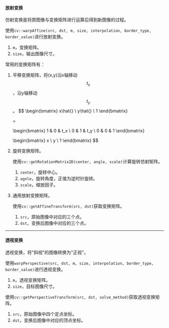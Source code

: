 #### 放射变换

仿射变换是将原图像与变换矩阵进行运算后得到新图像的过程。

使用`cv::warpAffine(src, dst, m, size, interpolation, border_type, border_value)`进行放射变换。

1. `m`，变换矩阵。
2. `size`，输出图像尺寸。

常用的变换矩阵有：

1. 平移变换矩阵，将(x,y)沿x轴移动$$t_x$$，沿y轴移动$$t_y$$。
   $$
   \begin{bmatrix}
   x\hat{} \\
   y\hat{} \\
   1
   \end{bmatrix}
   
   =
   
   \begin{bmatrix}
   1 & 0 & t_x \\
   0 & 1 & t_y \\
   0 & 0 & 1
   \end{bmatrix}
   
   \begin{bmatrix}
   x \\
   y \\
   1
   \end{bmatrix}
   $$

2. 旋转变换矩阵。

   使用`cv::getRotationMatrix2D(center, angle, scale)`计算旋转仿射矩阵。

   1. `center`，旋转中心。
   2. `agnle`，旋转角度，正值为逆时针旋转。
   3. `scale`，缩放因子。

3. 通用放射变换矩阵。

   使用`cv::getAffineTransform(src, dst)`获取变换矩阵。

   1. `src`，原始图像中对应的三个点。
   2. `dst`，变换后图像中对应的三个点。

---

#### 透视变换

透视变换，将"斜视"的图像转换为"正视"。

使用`warpPerspective(src, dst, m, size, interpolation, border_type, border_value)`进行透视变换。

1. `m`，透视变换矩阵。
2. `size`，目标图像尺寸。

使用`cv::getPerspectiveTransform(src, dst, solve_method)`获取透视变换矩阵。

1. `src`，原始图像中四个定点坐标。
2. `dst`，变换后图像中对应的顶点坐标。